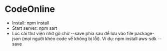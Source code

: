 # CodeOnline
- Install: npm install
- Start server: npm sart
- Lúc cài thư viện nhớ gõ chữ --save phía sau để lưu vào file package-json (mọi người khéo code về không bị lỗi).
Ví dụ: npm install aws-sdk --save

